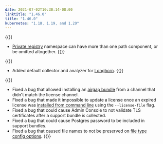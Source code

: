 ```yaml
---
date: 2021-07-02T10:30:14-08:00
linktitle: "1.46.0"
title: "1.46.0"
kubernetes: "1.18, 1.19, and 1.20"
---
```

{{<features>}}
* [Private registry](/kotsadm/registries/self-hosted-registry/) namespace can have more than one path component, or be omitted altogether.
{{</features>}}

{{<changes>}}
* Added default collector and analyzer for [Longhorn](https://longhorn.io).
{{</changes>}}

{{<fixes>}}
* Fixed a bug that allowed installing an [airgap bundle](/kotsadm/installing/airgap-packages/) from a channel that didn't match the license channel.
* Fixed a bug that made it impossible to update a license once an expired license was [installed from command line](/kots-cli/install/) using the `--license-file` flag.
* Fixed a bug that could cause Admin Console to not validate TLS certificates after a support bundle is collected.
* Fixed a bug that could cause Postgres password to be included in support bundles.
* Fixed a bug that caused file names to not be preserved on [file type config options](/reference/v1beta1/config/#file).
{{</fixes>}}
